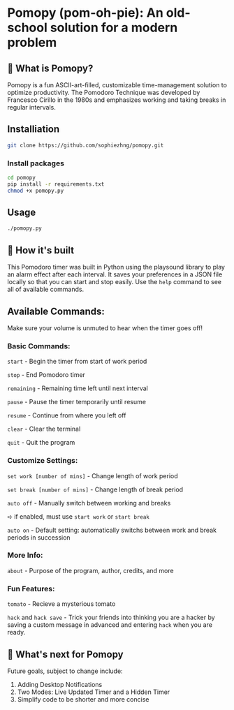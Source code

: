 # Pomopy (pom-oh-pie): An old-school solution for a modern problem

## 🍅 What is Pomopy?
Pomopy is a fun ASCII-art-filled, customizable time-management solution to optimize productivity. The Pomodoro Technique was developed by Francesco Cirillo in the 1980s and emphasizes working and taking breaks in regular intervals. 

## Installiation
```bash
git clone https://github.com/sophiezhng/pomopy.git
```
### Install packages 
```bash 
cd pomopy
pip install -r requirements.txt
chmod +x pomopy.py
```

## Usage
```bash
./pomopy.py
```

## 🌱 How it's built
This Pomodoro timer was built in Python using the playsound library to play an alarm effect after each interval. It saves your preferences in a JSON file locally so that you can start and stop easily. Use the `help` command to see all of available commands.

## Available Commands:
Make sure your volume is unmuted to hear when the timer goes off!

### Basic Commands:
`start` - Begin the timer from start of work period

`stop` - End Pomodoro timer

`remaining` - Remaining time left until next interval

`pause` - Pause the timer temporarily until resume

`resume` - Continue from where you left off

`clear` - Clear the terminal

`quit` - Quit the program

### Customize Settings:
`set work [number of mins]` - Change length of work period

`set break [number of mins]` - Change length of break period

`auto off` - Manually switch between working and breaks

➪ if enabled, must use `start work` or `start break`

`auto on` - Default setting: automatically switchs between work and break periods in succession

### More Info:

`about` - Purpose of the program, author, credits, and more

### Fun Features:

`tomato` - Recieve a mysterious tomato

`hack` and `hack save` - Trick your friends into thinking you are a hacker by saving a custom message in advanced and entering `hack` when you are ready.

## 🍝 What's next for Pomopy 
Future goals, subject to change include:
1. Adding Desktop Notifications
2. Two Modes: Live Updated Timer and a Hidden Timer
3. Simplify code to be shorter and more concise
